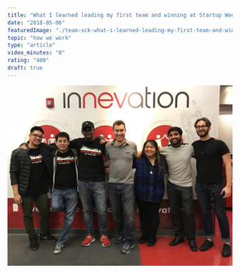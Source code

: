 ```yaml
---
title: "What I learned leading my first team and winning at Startup Weekend"
date: "2018-05-06"
featuredImage: "./team-sck-what-i-learned-leading-my-first-team-and-winning-at-startup-weekend-mike-zetlow.jpeg"
topic: "how we work"
type: "article"
video_minutes: "0"
rating: "400"
draft: true
---
```


![](team-sck-what-i-learned-leading-my-first-team-and-winning-at-startup-weekend-mike-zetlow.jpeg)